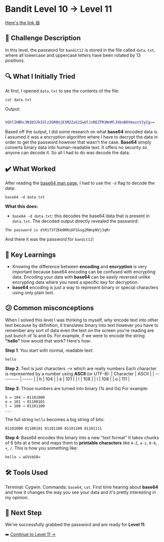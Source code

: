 # Bandit Level 10 → Level 11
[Here's the link 😄](https://overthewire.org/wargames/bandit/bandit12.html)

## 📝 Challenge Description 
In this level, the password for `bandit12` is stored in the file called `data.txt`, where all lowercase and uppercase letters have been rotated by 13 positions.







## 🔍 What I Initially Tried 
At first, I opened `data.txt` to see the contents of the file:
```bash
cat data.txt

```
Output:
```bash

VGhlIHBhc3N3b3JkIGlzIGR0UjE3M2ZaS2IwUlJzREZTR3NnMlJXbnBOVmozcVJyCg==
```
Based off the output, I did some research on what **base64** encoded data is. I assumed it was a encryption algorithm where I have to decrypt the data in order to get the password however that wasn't the case. **Base64** simply converts binary data into human-readable text. It offers no security so anyone can decode it. So all I had to do was decode the data.



## ✔️ What Worked
After reading the [base64 man page](https://linux.die.net/man/1/base64), I had to use the `-d` flag to decode the data:
```
base64 -d data.txt
```
**What this does:**
- `base64 -d data.txt`: this decodes the base64 data that is present in `data.txt`. 
The decoded output directly revealed the password:
```
The password is dtR173fZKb0RRsDFSGsg2RWnpNVj3qRr
```
And there it was the password for `bandit11`!


## 🧠 Key Learnings
- Knowing the difference between **encoding** and **encryption** is very important because base64 encoding can be confused with encrypting data. Encoding your data with **base64** can be easily reversed unlike encrypting data where you need a specific key for decryption.
- **base64** encoding is just a way to represent binary or special characters using only plain text.

## 😕 Common misconceptions
When I solved this level I was thinking to myself, why encode text into other text because by definition, it translates binary into text however you have to remember any sort of data even the text on the screen you're reading are just bunch of 1s and 0s. For example, if we were to encode the string **"hello"** how would that work? Here's how:

**Step 1**: You start with normal, readable text:
```text
hello
```

**Step 2**: Text is just characters --> which are really numbers
Each character is represented by a number using **ASCII** (or UTF-8):
| Character | ASCII |
| --------- | ----- |
| h         | 104   |
| e         | 101   |
| l         | 108   |
| l         | 108   |
| o         | 111   |

**Step 3**: Those numbers are turned into binary (1s and 0s)
For example:
```
h = 104 → 01101000  
e = 101 → 01100101  
l = 108 → 01101100  
...
```
The full string `hello` becomes a big string of bits:
```
01101000 01100101 01101100 01101100 01101111
```


**Step 4**: Base64 encodes this binary into a new "text format"
It takes chunks of 6 bits at a time and maps them to **printable characters** like `A-Z`, `a-z`, `0-9`, `+`, `/`.
This is how you something like:
```
hello → aGVsbG8=
```

## 🛠️ Tools Used 
Terminal: Cygwin.
Commands: `base64`, `cat`. 
First time hearing about **base64** and how it changes the way you see your data and it's pretty interesting in my opinion. 

## 🔐 Next Step
We’ve successfully grabbed the password and are ready for **Level 11**. 

➡️ [Continue to Level 11 →](https://github.com/aminuzz/Bandit-CTF-Journey/blob/main/level%2011%20--%3E%2012.md)
